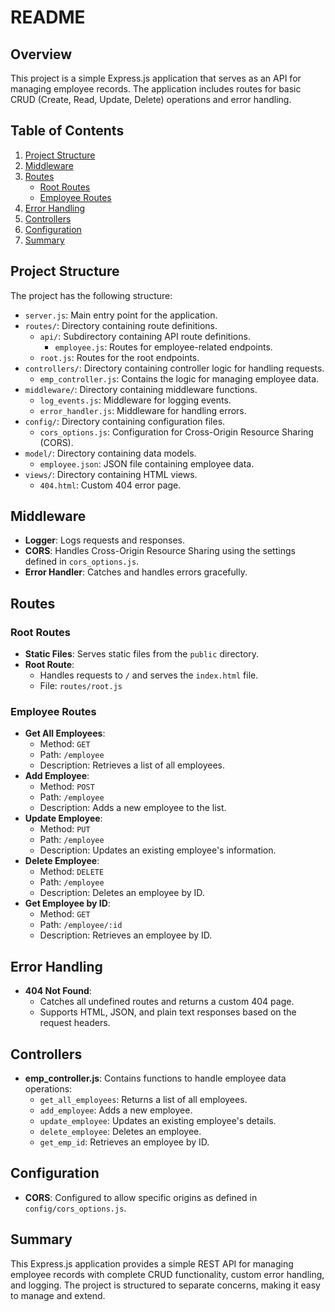 # README

## Overview

This project is a simple Express.js application that serves as an API for managing employee records. The application includes routes for basic CRUD (Create, Read, Update, Delete) operations and error handling.

## Table of Contents

1. [Project Structure](#project-structure)
2. [Middleware](#middleware)
3. [Routes](#routes)
   - [Root Routes](#root-routes)
   - [Employee Routes](#employee-routes)
4. [Error Handling](#error-handling)
5. [Controllers](#controllers)
6. [Configuration](#configuration)
7. [Summary](#summary)

## Project Structure

The project has the following structure:
- `server.js`: Main entry point for the application.
- `routes/`: Directory containing route definitions.
  - `api/`: Subdirectory containing API route definitions.
    - `employee.js`: Routes for employee-related endpoints.
  - `root.js`: Routes for the root endpoints.
- `controllers/`: Directory containing controller logic for handling requests.
  - `emp_controller.js`: Contains the logic for managing employee data.
- `middleware/`: Directory containing middleware functions.
  - `log_events.js`: Middleware for logging events.
  - `error_handler.js`: Middleware for handling errors.
- `config/`: Directory containing configuration files.
  - `cors_options.js`: Configuration for Cross-Origin Resource Sharing (CORS).
- `model/`: Directory containing data models.
  - `employee.json`: JSON file containing employee data.
- `views/`: Directory containing HTML views.
  - `404.html`: Custom 404 error page.

## Middleware

- **Logger**: Logs requests and responses.
- **CORS**: Handles Cross-Origin Resource Sharing using the settings defined in `cors_options.js`.
- **Error Handler**: Catches and handles errors gracefully.

## Routes

### Root Routes

- **Static Files**: Serves static files from the `public` directory.
- **Root Route**: 
  - Handles requests to `/` and serves the `index.html` file.
  - File: `routes/root.js`

### Employee Routes

- **Get All Employees**: 
  - Method: `GET`
  - Path: `/employee`
  - Description: Retrieves a list of all employees.
- **Add Employee**: 
  - Method: `POST`
  - Path: `/employee`
  - Description: Adds a new employee to the list.
- **Update Employee**: 
  - Method: `PUT`
  - Path: `/employee`
  - Description: Updates an existing employee's information.
- **Delete Employee**: 
  - Method: `DELETE`
  - Path: `/employee`
  - Description: Deletes an employee by ID.
- **Get Employee by ID**: 
  - Method: `GET`
  - Path: `/employee/:id`
  - Description: Retrieves an employee by ID.

## Error Handling

- **404 Not Found**: 
  - Catches all undefined routes and returns a custom 404 page.
  - Supports HTML, JSON, and plain text responses based on the request headers.

## Controllers

- **emp_controller.js**: Contains functions to handle employee data operations:
  - `get_all_employees`: Returns a list of all employees.
  - `add_employee`: Adds a new employee.
  - `update_employee`: Updates an existing employee's details.
  - `delete_employee`: Deletes an employee.
  - `get_emp_id`: Retrieves an employee by ID.

## Configuration

- **CORS**: Configured to allow specific origins as defined in `config/cors_options.js`.

## Summary

This Express.js application provides a simple REST API for managing employee records with complete CRUD functionality, custom error handling, and logging. The project is structured to separate concerns, making it easy to manage and extend.